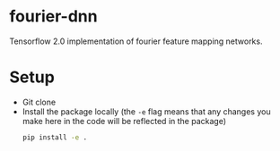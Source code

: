 # fourier-dnn

Tensorflow 2.0 implementation of fourier feature mapping networks.

# Setup

 - Git clone
 - Install the package locally (the `-e` flag means that any changes you make here in the code will be
    reflected in the package)
    ```bash
    pip install -e .
    ```
